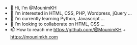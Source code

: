 - 👋 Hi, I’m @MounimKH
- 👀 I’m interested in HTML, CSS, PHP, Wordpress, jQuery ...
- 🌱 I’m currently learning Python, Javascript ...
- 💞️ I’m looking to collaborate on HTML, CSS ...
- 📫 How to reach me https://github.com/@MounimKH + https://mounimkh.com

